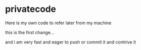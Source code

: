 # privatecode
Here is my own code to refer later from my machine



this is the first change... 



and i am very fast and eager to push or commit it and contrive it